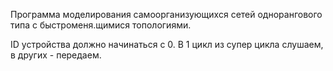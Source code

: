﻿Программа моделирования самоорганизующихся сетей однорангового типа с быстроменя.щимися топологиями.



ID устройства должно начинаться с 0.
В 1 цикл из супер цикла слушаем, в других - передаем.
